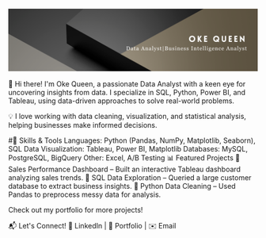 ![Alt text](https://github.com/Okeqz/Okeqz/blob/main/Black%20Gold%20Minimalist%20Elegant%20Business%20LinkedIn%20Banner.png?raw=true)

👋 Hi there! I'm Oke Queen, a passionate Data Analyst with a keen eye for uncovering insights from data. I specialize in SQL, Python, Power BI, and Tableau, using data-driven approaches to solve real-world problems.

💡 I love working with data cleaning, visualization, and statistical analysis, helping businesses make informed decisions.

#🔧 Skills & Tools
Languages: Python (Pandas, NumPy, Matplotlib, Seaborn), SQL
Data Visualization: Tableau, Power BI, Matplotlib
Databases: MySQL, PostgreSQL, BigQuery
Other: Excel, A/B Testing
📊 Featured Projects
🔹 Sales Performance Dashboard – Built an interactive Tableau dashboard analyzing sales trends.
🔹 SQL Data Exploration – Queried a large customer database to extract business insights.
🔹 Python Data Cleaning – Used Pandas to preprocess messy data for analysis.

Check out my portfolio for more projects!

📬 Let's Connect!
💼 LinkedIn | 📝 Portfolio | ✉️ Email
